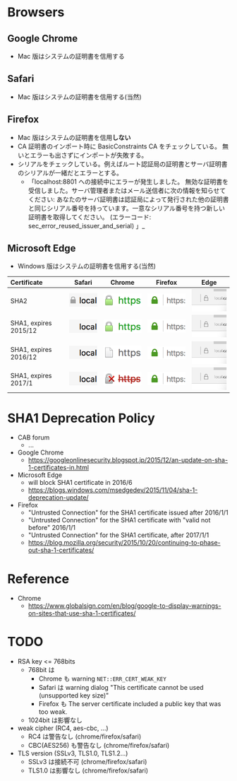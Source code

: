 # Browsers

## Google Chrome
- Mac 版はシステムの証明書を信用する

## Safari
- Mac 版はシステムの証明書を信用する(当然)

## Firefox
- Mac 版はシステムの証明書を信用**しない**
- CA 証明書のインポート時に BasicConstraints CA をチェックしている。
  無いとエラーも出さずにインポートが失敗する。
- シリアルをチェックしている。例えばルート認証局の証明書とサーバ証明書のシリアルが一緒だとエラーとする。
  - 「localhost:8801 への接続中にエラーが発生しました。 無効な証明書を受信しました。サーバ管理者またはメール送信者に次の情報を知らせてください: あなたのサーバ証明書は認証局によって発行された他の証明書と同じシリアル番号を持っています。一意なシリアル番号を持つ新しい証明書を取得してください。 (エラーコード: sec_error_reused_issuer_and_serial) 」_

## Microsoft Edge
- Windows 版はシステムの証明書を信用する(当然)


|  Certificate   | Safari | Chrome | Firefox | Edge |
|:---------------|--------|--------|---------|------|
| SHA2                  | ![green](https://github.com/tsahara/padlocks/raw/master/safari-padlock.png)   | ![green](https://github.com/tsahara/padlocks/raw/master/chrome-green.png)     | ![green](https://github.com/tsahara/padlocks/raw/master/firefox-green.png)    | ![gray](https://github.com/tsahara/padlocks/raw/master/edge-gray.png) |
| SHA1, expires 2015/12 | ![space](https://github.com/tsahara/padlocks/raw/master/safari-no-mark.png)   | ![green](https://github.com/tsahara/padlocks/raw/master/chrome-green.png)     | ![green](https://github.com/tsahara/padlocks/raw/master/firefox-green.png)    | ![gray](https://github.com/tsahara/padlocks/raw/master/edge-gray.png) |
| SHA1, expires 2016/12 | ![space](https://github.com/tsahara/padlocks/raw/master/safari-no-mark.png)   | ![gray](https://github.com/tsahara/padlocks/raw/master/chrome-gray.png)       | ![green](https://github.com/tsahara/padlocks/raw/master/firefox-green.png)    | ![gray](https://github.com/tsahara/padlocks/raw/master/edge-gray.png) |
| SHA1, expires 2017/1  | ![space](https://github.com/tsahara/padlocks/raw/master/safari-no-mark.png)   | ![red](https://github.com/tsahara/padlocks/raw/master/chrome-red-x.png)       | ![green](https://github.com/tsahara/padlocks/raw/master/firefox-green.png)    | ![gray](https://github.com/tsahara/padlocks/raw/master/edge-gray.png) |


# SHA1 Deprecation Policy
- CAB forum
  - ...
- Google Chrome
  - https://googleonlinesecurity.blogspot.jp/2015/12/an-update-on-sha-1-certificates-in.html
- Microsoft Edge
  - will block SHA1 certificate in 2016/6
  - https://blogs.windows.com/msedgedev/2015/11/04/sha-1-deprecation-update/
- Firefox
  - "Untrusted Connection" for the SHA1 certificate issued after 2016/1/1
  - "Untrusted Connection" for the SHA1 certificate with "valid not before"
    2016/1/1
  - "Untrusted Connection" for the SHA1 certificate, after 2017/1/1
  - https://blog.mozilla.org/security/2015/10/20/continuing-to-phase-out-sha-1-certificates/

# Reference
- Chrome
  - https://www.globalsign.com/en/blog/google-to-display-warnings-on-sites-that-use-sha-1-certificates/

# TODO
- RSA key &lt;= 768bits
  - 768bit は
    - Chrome も warning `NET::ERR_CERT_WEAK_KEY`
    - Safari は warning dialog
      "This certificate cannot be used (unsupported key size)"
    - Firefox も The server certificate included a public key that was too weak.
  - 1024bit は影響なし
- weak cipher (RC4, aes-cbc, ...)
  - RC4 は警告なし (chrome/firefox/safari)
  - CBC(AES256) も警告なし (chrome/firefox/safari)
- TLS version (SSLv3, TLS1.0, TLS1.2...)
  - SSLv3 は接続不可 (chrome/firefox/safari)
  - TLS1.0 は影響なし (chrome/firefox/safari)
